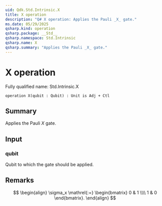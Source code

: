 ```yaml
---
uid: Qdk.Std.Intrinsic.X
title: X operation
description: "Q# X operation: Applies the Pauli _X_ gate."
ms.date: 05/29/2025
qsharp.kind: operation
qsharp.package: __Std__
qsharp.namespace: Std.Intrinsic
qsharp.name: X
qsharp.summary: "Applies the Pauli _X_ gate."
---
```


# X operation

Fully qualified name: Std.Intrinsic.X

```qsharp
operation X(qubit : Qubit) : Unit is Adj + Ctl
```

## Summary
Applies the Pauli _X_ gate.

## Input
### qubit
Qubit to which the gate should be applied.

## Remarks
$$
\begin{align}
    \sigma_x \mathrel{:=}
    \begin{bmatrix}
        0 & 1 \\\\
        1 & 0
    \end{bmatrix}.
\end{align}
$$
